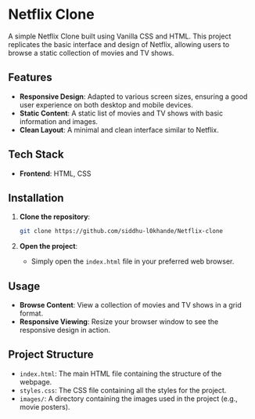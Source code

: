 # Netflix Clone

A simple Netflix Clone built using Vanilla CSS and HTML. This project replicates the basic interface and design of Netflix, allowing users to browse a static collection of movies and TV shows.

## Features

- **Responsive Design**: Adapted to various screen sizes, ensuring a good user experience on both desktop and mobile devices.
- **Static Content**: A static list of movies and TV shows with basic information and images.
- **Clean Layout**: A minimal and clean interface similar to Netflix.

## Tech Stack

- **Frontend**: HTML, CSS

## Installation

1. **Clone the repository**:
    ```bash
    git clone https://github.com/siddhu-l0khande/Netflix-clone
    ```

2. **Open the project**:
    - Simply open the `index.html` file in your preferred web browser.

## Usage

- **Browse Content**: View a collection of movies and TV shows in a grid format.
- **Responsive Viewing**: Resize your browser window to see the responsive design in action.

## Project Structure

- `index.html`: The main HTML file containing the structure of the webpage.
- `styles.css`: The CSS file containing all the styles for the project.
- `images/`: A directory containing the images used in the project (e.g., movie posters).
